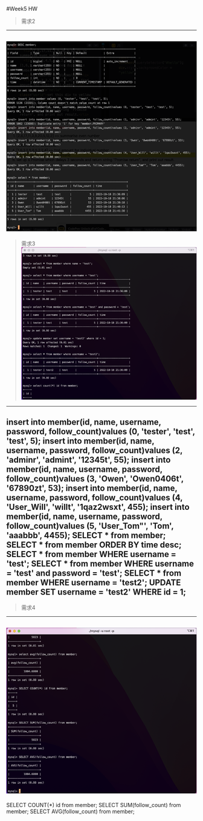 #Week5 HW
>需求2
---
![需求2](https://github.com/owenfang0406/owenfang0406.github.io/blob/main/Practice/Week5/1.png)
---
>需求3
![需求3](https://github.com/owenfang0406/owenfang0406.github.io/blob/main/Practice/Week5/2.png)
---
insert into member(id, name, username, password, follow_count)values (0, 'tester', 'test', 'test', 5);
insert into member(id, name, username, password, follow_count)values (2, 'adminr', 'admint', '12345t', 55);
insert into member(id, name, username, password, follow_count)values (3, 'Owen', 'Owen0406t', '67890zt', 53);
insert into member(id, name, username, password, follow_count)values (4, 'User_Will', 'willt', '1qaz2wsxt', 455);
insert into member(id, name, username, password, follow_count)values (5, 'User_Tom"', 'Tom', 'aaabbb', 4455);
SELECT * from member;
SELECT * from member ORDER BY time desc;
SELECT * from member WHERE username = 'test';
SELECT * from member WHERE username = 'test' and password = 'test';
SELECT * from member WHERE username = 'test2';
UPDATE member SET username = 'test2' WHERE id = 1;
---
>需求4
---
![需求4](https://github.com/owenfang0406/owenfang0406.github.io/blob/main/Practice/Week5/3.png)
---
SELECT COUNT(*) id from member;
SELECT SUM(follow_count) from member;
SELECT AVG(follow_count) from member;
